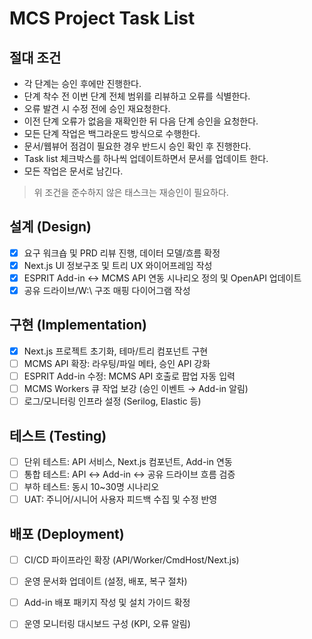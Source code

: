 # MCS Project Task List

## 절대 조건
- 각 단계는 승인 후에만 진행한다.
- 단계 착수 전 이번 단계 전체 범위를 리뷰하고 오류를 식별한다.
- 오류 발견 시 수정 전에 승인 재요청한다.
- 이전 단계 오류가 없음을 재확인한 뒤 다음 단계 승인을 요청한다.
- 모든 단계 작업은 백그라운드 방식으로 수행한다.
- 문서/웹뷰어 점검이 필요한 경우 반드시 승인 확인 후 진행한다.
- Task list 체크박스를 하나씩 업데이트하면서 문서를 업데이트 한다.
- 모든 작업은 문서로 남긴다.

> 위 조건을 준수하지 않은 태스크는 재승인이 필요하다.

## 설계 (Design)
- [x] 요구 워크숍 및 PRD 리뷰 진행, 데이터 모델/흐름 확정
- [x] Next.js UI 정보구조 및 트리 UX 와이어프레임 작성
- [x] ESPRIT Add-in ↔ MCMS API 연동 시나리오 정의 및 OpenAPI 업데이트
- [x] 공유 드라이브/W:\\ 구조 매핑 다이어그램 작성

## 구현 (Implementation)
- [x] Next.js 프로젝트 초기화, 테마/트리 컴포넌트 구현
- [ ] MCMS API 확장: 라우팅/파일 메타, 승인 API 강화
- [ ] ESPRIT Add-in 수정: MCMS API 호출로 팝업 자동 입력
- [ ] MCMS Workers 큐 작업 보강 (승인 이벤트 → Add-in 알림)
- [ ] 로그/모니터링 인프라 설정 (Serilog, Elastic 등)

## 테스트 (Testing)
- [ ] 단위 테스트: API 서비스, Next.js 컴포넌트, Add-in 연동
- [ ] 통합 테스트: API ↔ Add-in ↔ 공유 드라이브 흐름 검증
- [ ] 부하 테스트: 동시 10~30명 시나리오
- [ ] UAT: 주니어/시니어 사용자 피드백 수집 및 수정 반영

## 배포 (Deployment)
- [ ] CI/CD 파이프라인 확장 (API/Worker/CmdHost/Next.js)
- [ ] 운영 문서화 업데이트 (설정, 배포, 복구 절차)
- [ ] Add-in 배포 패키지 작성 및 설치 가이드 확정
- [ ] 운영 모니터링 대시보드 구성 (KPI, 오류 알림)






